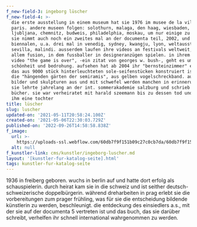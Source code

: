 ```yaml
---
f_new-field-3: ingeborg lüscher
f_new-field-4: >-
  die erste ausstellung in einem museum hat sie 1976 im musee de la ville de
  paris. andere museen folgen: solothurn, malaga, den haag, wiesbaden, zürich,
  ljubljana, chemnitz, budweis, philadelphia, moskau, um nur einige zu nennen.
  sie nimmt auch noch ein zweites mal an der documenta teil, 2002, und an vielen
  biennalen, u.a. drei mal in venedig, sydney, kwangju, lyon, weltausstellung
  sevilla, malindi. ausserdem laufen ihre videos an festivals weltweit, vor
  allem fusion, in dem fussballer in designeranzügen spielen. in ihrem letzten
  video "the game is over", -ein zitat von georges w. bush-, geht es um
  schönheit und bedrohung. aufsehen hat ab 2004 ihr "bernsteinzimmer" erreicht,
  das aus 9000 stück hinterleuchteten sole-seifenstücken konstruiert ist oder
  die "hängenden gärten der semiramis", aus gelben vogelschreckband. auch ihre
  bilder und skulpturen aus und mit schwefel werden manchen in erinnerung sein.
  sie lehrte jahrelang an der int. sommerakademie salzburg und schrieb mehrere
  bücher. sie war verheiratet mit harald szeemann bis zu dessen tod und hat mit
  ihm eine tochter
title: lüscher
slug: luscher
updated-on: '2021-05-11T20:58:24.100Z'
created-on: '2021-05-06T22:30:03.729Z'
published-on: '2022-09-26T14:58:58.838Z'
f_image:
  url: >-
    https://uploads-ssl.webflow.com/60db7f9f151b09c27c0cb7da/60db7f9f151b0916a30cb9ac_lu%CC%88scher.jpg
  alt: null
f_kunstler-link: cms/kunstler/ingeborg-luscher.md
layout: '[kunstler-fur-katalog-seite].html'
tags: kunstler-fur-katalog-seite
---
```


1936 in freiberg geboren. wuchs in berlin auf und hatte dort erfolg als schauspielerin. durch heirat kam sie in die schweiz und ist seither deutsch-schweizerische doppelbürgerin. während dreharbeiten in prag erlebt sie die vorbereitungen zum prager frühling, was für sie die entscheidung bildende künstlerin zu werden, beschleunigt. die entdeckung des einsiedlers a.s., mit der sie auf der documenta 5 vertreten ist und das buch, das sie darüber schreibt, verhelfen ihr schnell international wahrgenommen zu werden.
